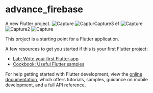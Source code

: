# advance_firebase

A new Flutter project.
![Capture](https://github.com/mudakkirafridi/Advance_firebase/assets/139226585/bca4fa72-b7ad-4f81-a05b-ea1fc74fa816)
![Captur![Capture3](https://github.com/mudakkirafridi/Advance_firebase/assets/139226585/43fad25c-b453-4198-b78e-951b46e4c1cf)
e1](https://github.com/mudakkirafridi/Advance_firebase/assets/139226585/5227c0ba-996e-4b06-a68b-9a11363f53da)
![Capture](https://github.com/mudakkirafridi/Advance_firebase/assets/139226585/ca36bf87-8028-44c2-8bb4-edae6ae6af6e)
![Capture2](https://github.com/mudakkirafridi/Advance_firebase/assets/139226585/f399390c-a4b8-4187-a42f-9ca238aafd7c)
![Capture](https://github.com/mudakkirafridi/Advance_firebase/assets/139226585/0366a19b-8050-490f-a434-9730e4432b38)



This project is a starting point for a Flutter application.

A few resources to get you started if this is your first Flutter project:

- [Lab: Write your first Flutter app](https://docs.flutter.dev/get-started/codelab)
- [Cookbook: Useful Flutter samples](https://docs.flutter.dev/cookbook)

For help getting started with Flutter development, view the
[online documentation](https://docs.flutter.dev/), which offers tutorials,
samples, guidance on mobile development, and a full API reference.
